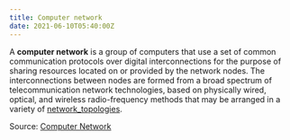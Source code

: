 ```yaml
---
title: Computer network
date: 2021-06-10T05:40:00Z
---
```


A **computer network** is a group of computers that use a set of common
communication protocols over digital interconnections for the purpose of sharing
resources located on or provided by the network nodes. The interconnections
between nodes are formed from a broad spectrum of telecommunication network
technologies, based on physically wired, optical, and wireless radio-frequency
methods that may be arranged in a variety of
[network_topologies](20201012124233-network-topologies.md).

Source: [Computer Network](https://en.wikipedia.org/wiki/Computer_network)
